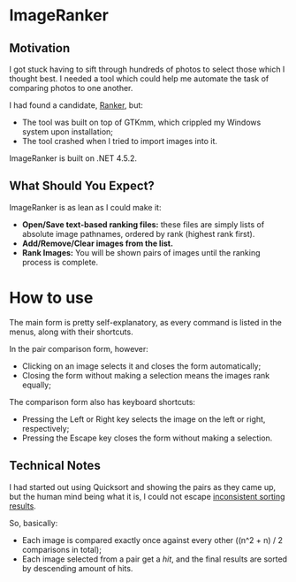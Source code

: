 # ImageRanker

## Motivation
I got stuck having to sift through hundreds of photos to select those which I thought best.
I needed a tool which could help me automate the task of comparing photos to one another.

I had found a candidate, [Ranker](https://sourceforge.net/projects/ranker/), but:
- The tool was built on top of GTKmm, which crippled my Windows system upon installation;
- The tool crashed when I tried to import images into it.

ImageRanker is built on .NET 4.5.2.

## What Should You Expect?
ImageRanker is as lean as I could make it:
- __Open/Save text-based ranking files:__ these files are simply lists of absolute image 
  pathnames, ordered by rank (highest rank first).
- __Add/Remove/Clear images from the list.__
- __Rank Images:__ You will be shown pairs of images until the ranking process is complete.

# How to use
The main form is pretty self-explanatory, as every command is listed in the menus, along 
with their shortcuts.

In the pair comparison form, however:
- Clicking on an image selects it and closes the form automatically;
- Closing the form without making a selection means the images rank equally;

The comparison form also has keyboard shortcuts:
- Pressing the Left or Right key selects the image on the left or right, respectively;
- Pressing the Escape key closes the form without making a selection.

## Technical Notes
I had started out using Quicksort and showing the pairs as they came up, but the human mind
being what it is, I could not escape [inconsistent sorting results](https://blogs.msdn.microsoft.com/oldnewthing/20090508-00/?p=18313).

So, basically:
- Each image is compared exactly once against every other ((n^2 + n) / 2 comparisons in total);
- Each image selected from a pair get a _hit_, and the final results are sorted by descending amount of hits.
